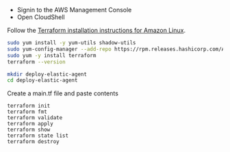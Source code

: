 


* Signin to the AWS Management Console
* Open CloudShell

Follow the [Terraform installation instructions for Amazon Linux](https://developer.hashicorp.com/terraform/install).

```bash
sudo yum install -y yum-utils shadow-utils
sudo yum-config-manager --add-repo https://rpm.releases.hashicorp.com/AmazonLinux/hashicorp.repo
sudo yum -y install terraform
terraform --version
```

```bash
mkdir deploy-elastic-agent
cd deploy-elastic-agent
```

Create a main.tf file and paste contents

```
terraform init
terraform fmt
terraform validate
terraform apply
terraform show
terraform state list
terraform destroy
```


